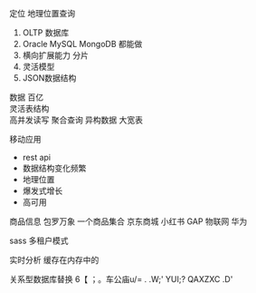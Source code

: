 定位
地理位置查询  

1. OLTP 数据库 
2. Oracle MySQL MongoDB 都能做
3. 横向扩展能力
  分片
4. 灵活模型
5. JSON数据结构

数据   百亿   
灵活表结构  
高并发读写
聚合查询
异构数据
大宽表

移动应用
- rest api
- 数据结构变化频繁
- 地理位置
- 爆发式增长
- 高可用

商品信息
包罗万象 一个商品集合
京东商城   小红书 GAP
物联网  华为 

sass  多租户模式

实时分析
缓存在内存中的

关系型数据库替换
6【 ；。车公庙u/= .     .W;'
YUI;?
QAXZXC  .D'
